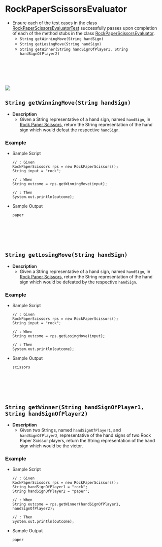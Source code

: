 # RockPaperScissorsEvaluator

* Ensure each of the test cases in the class [RockPaperScissorsEvaluatorTest]() successfully passes upon completion of each of the method stubs in the class [RockPaperScissorsEvaluator]().
    * `String getWinningMove(String handSign)` 
    * `String getLosingMove(String handSign)`
    * `String getWinner(String handSignOfPlayer1, String handSignOfPlayer2)` 
    






<br><br><br><br>

<img src="https://upload.wikimedia.org/wikipedia/commons/thumb/6/67/Rock-paper-scissors.svg/300px-Rock-paper-scissors.svg.png" class="center">

## `String getWinningMove(String handSign)`
* **Description**
    * Given a String representative of a hand sign, named `handSign`, in [Rock Paper Scissors](https://en.wikipedia.org/wiki/Rock-paper-scissors), return the String representation of the hand sign which would defeat the respective `handSign`.
### Example
* Sample Script

    ```
    // : Given
    RockPaperScissors rps = new RockPaperScissors();
    String input = "rock";
    
    // : When
    String outcome = rps.getWinningMove(input);
    
    // : Then
    System.out.println(outcome);
    ```



* Sample Output

    ```
    paper
    ```
    
    
    
    
    
    
    


<br><br><br><br>
## `String getLosingMove(String handSign)`
* **Description**
    * Given a String representative of a hand sign, named `handSign`, in [Rock Paper Scissors](https://en.wikipedia.org/wiki/Rock-paper-scissors), return the String representation of the hand sign which would be defeated by the respective `handSign`.
### Example
* Sample Script

    ```
    // : Given
    RockPaperScissors rps = new RockPaperScissors();
    String input = "rock";
    
    // : When
    String outcome = rps.getLosingMove(input);
    
    // : Then
    System.out.println(outcome);
    ```



* Sample Output

    ```
    scissors
    ```
    
    
    
    
    
    

<br><br><br><br>
## `String getWinner(String handSignOfPlayer1, String handSignOfPlayer2)`
* **Description**
    * Given two Strings, named `handSignOfPlayer1`, and `handSignOfPlayer2`, representative of the hand signs of two Rock Paper Scissor players, return the String representation of the hand sign which would be the victor.
### Example
* Sample Script

    ```
    // : Given
    RockPaperScissors rps = new RockPaperScissors();
    String handSignOfPlayer1 = "rock";
    String handSignOfPlayer2 = "paper";
    
    // : When
    String outcome = rps.getWinner(handSignOfPlayer1, handSignOfPlayer2);
    
    // : Then
    System.out.println(outcome);
    ```



* Sample Output

    ```
    paper
    ```
